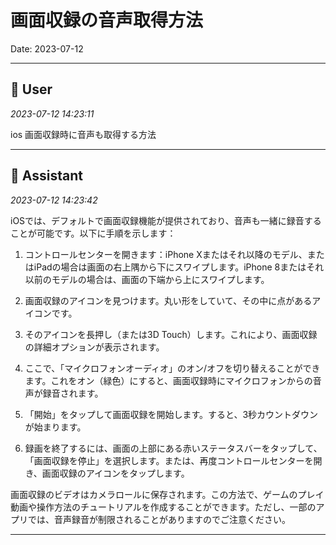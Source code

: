 # 画面収録の音声取得方法

Date: 2023-07-12

---

## 👤 User
*2023-07-12 14:23:11*

ios 画面収録時に音声も取得する方法

---

## 🤖 Assistant
*2023-07-12 14:23:42*

iOSでは、デフォルトで画面収録機能が提供されており、音声も一緒に録音することが可能です。以下に手順を示します：

1. コントロールセンターを開きます：iPhone Xまたはそれ以降のモデル、またはiPadの場合は画面の右上隅から下にスワイプします。iPhone 8またはそれ以前のモデルの場合は、画面の下端から上にスワイプします。

2. 画面収録のアイコンを見つけます。丸い形をしていて、その中に点があるアイコンです。

3. そのアイコンを長押し（または3D Touch）します。これにより、画面収録の詳細オプションが表示されます。

4. ここで、「マイクロフォンオーディオ」のオン/オフを切り替えることができます。これをオン（緑色）にすると、画面収録時にマイクロフォンからの音声が録音されます。

5. 「開始」をタップして画面収録を開始します。すると、3秒カウントダウンが始まります。

6. 録画を終了するには、画面の上部にある赤いステータスバーをタップして、「画面収録を停止」を選択します。または、再度コントロールセンターを開き、画面収録のアイコンをタップします。

画面収録のビデオはカメラロールに保存されます。この方法で、ゲームのプレイ動画や操作方法のチュートリアルを作成することができます。ただし、一部のアプリでは、音声録音が制限されることがありますのでご注意ください。

---
